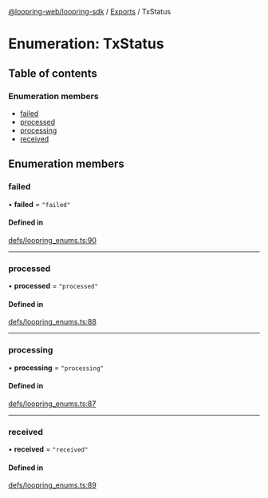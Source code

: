 [@loopring-web/loopring-sdk](../README.md) / [Exports](../modules.md) / TxStatus

# Enumeration: TxStatus

## Table of contents

### Enumeration members

- [failed](TxStatus.md#failed)
- [processed](TxStatus.md#processed)
- [processing](TxStatus.md#processing)
- [received](TxStatus.md#received)

## Enumeration members

### failed

• **failed** = `"failed"`

#### Defined in

[defs/loopring_enums.ts:90](https://github.com/Loopring/loopring_sdk/blob/427d9da/src/defs/loopring_enums.ts#L90)

___

### processed

• **processed** = `"processed"`

#### Defined in

[defs/loopring_enums.ts:88](https://github.com/Loopring/loopring_sdk/blob/427d9da/src/defs/loopring_enums.ts#L88)

___

### processing

• **processing** = `"processing"`

#### Defined in

[defs/loopring_enums.ts:87](https://github.com/Loopring/loopring_sdk/blob/427d9da/src/defs/loopring_enums.ts#L87)

___

### received

• **received** = `"received"`

#### Defined in

[defs/loopring_enums.ts:89](https://github.com/Loopring/loopring_sdk/blob/427d9da/src/defs/loopring_enums.ts#L89)
